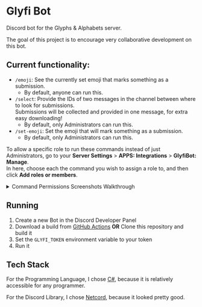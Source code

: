 # Glyfi Bot

Discord bot for the Glyphs & Alphabets server.

The goal of this project is to encourage very collaborative development on this bot.

## Current functionality:

- `/emoji`: See the currently set emoji that marks something as a submission.
  - By default, anyone can run this.
- `/select`: Provide the IDs of two messages in the channel between where to look for submissions.  
  Submissions will be collected and provided in one message, for extra easy downloading!
  - By default, only Administrators can run this.
- `/set-emoji`: Set the emoji that will mark something as a submission.
  - By default, only Administrators can run this.

To allow a specific role to run these commands instead of just Administrators,
go to your **Server Settings** > **APPS: Integrations** > **GlyfiBot: Manage**.  
In here, choose each the command you wish to assign a role to, and then click **Add roles or members**.

<details>
<summary>Command Permissions Screenshots Walkthrough</summary>

![](.github/readme_assets/perms-01.png)

![](.github/readme_assets/perms-02.png)

![](.github/readme_assets/perms-03.png)

![](.github/readme_assets/perms-04.png)

![](.github/readme_assets/perms-05.png)

</details>

## Running

1. Create a new Bot in the Discord Developer Panel
2. Download a build from [GitHub Actions](https://github.com/glyphs-fi/GlyfiBot/actions/workflows/build.yml) **OR** Clone this repository and build it
3. Set the `GLYFI_TOKEN` environment variable to your token
4. Run it

## Tech Stack

For the Programming Language, I chose [C#](https://dotnet.microsoft.com/en-us/languages/csharp), because it is relatively accessible for any programmer.

For the Discord Library, I chose [Netcord](https://github.com/NetCordDev/NetCord), because it looked pretty good.
